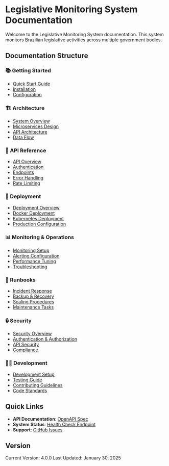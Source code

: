 # Legislative Monitoring System Documentation

Welcome to the Legislative Monitoring System documentation. This system monitors Brazilian legislative activities across multiple government bodies.

## Documentation Structure

### 📚 Getting Started
- [Quick Start Guide](./getting-started/quickstart.md)
- [Installation](./getting-started/installation.md)
- [Configuration](./getting-started/configuration.md)

### 🏗️ Architecture
- [System Overview](./architecture/overview.md)
- [Microservices Design](./architecture/microservices_design.md)
- [API Architecture](./architecture/api-architecture.md)
- [Data Flow](./architecture/data-flow.md)

### 🔌 API Reference
- [API Overview](./api/overview.md)
- [Authentication](./api/authentication.md)
- [Endpoints](./api/endpoints.md)
- [Error Handling](./api/errors.md)
- [Rate Limiting](./api/rate-limiting.md)

### 🚀 Deployment
- [Deployment Overview](./deployment/overview.md)
- [Docker Deployment](./deployment/docker.md)
- [Kubernetes Deployment](./deployment/kubernetes.md)
- [Production Configuration](./deployment/production.md)

### 📊 Monitoring & Operations
- [Monitoring Setup](./operations/monitoring.md)
- [Alerting Configuration](./operations/alerting.md)
- [Performance Tuning](./operations/performance.md)
- [Troubleshooting](./operations/troubleshooting.md)

### 📖 Runbooks
- [Incident Response](./runbooks/incident-response.md)
- [Backup & Recovery](./runbooks/backup-recovery.md)
- [Scaling Procedures](./runbooks/scaling.md)
- [Maintenance Tasks](./runbooks/maintenance.md)

### 🔒 Security
- [Security Overview](./security/overview.md)
- [Authentication & Authorization](./security/auth.md)
- [API Security](./security/api-security.md)
- [Compliance](./security/compliance.md)

### 👩‍💻 Development
- [Development Setup](./development/setup.md)
- [Testing Guide](./development/testing.md)
- [Contributing Guidelines](./development/contributing.md)
- [Code Standards](./development/standards.md)

## Quick Links

- **API Documentation**: [OpenAPI Spec](./api/openapi.json)
- **System Status**: [Health Check Endpoint](http://localhost:5000/api/health)
- **Support**: [GitHub Issues](https://github.com/your-org/monitor-legislativo/issues)

## Version

Current Version: 4.0.0
Last Updated: January 30, 2025